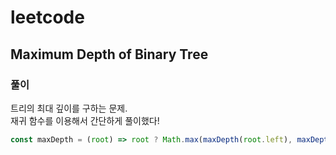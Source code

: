 # leetcode

## Maximum Depth of Binary Tree

### 풀이

트리의 최대 깊이를 구하는 문제.  
재귀 함수를 이용해서 간단하게 풀이했다!

```javascript
const maxDepth = (root) => root ? Math.max(maxDepth(root.left), maxDepth(root.right)) + 1 : 0;
```
